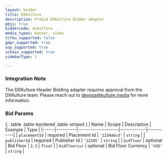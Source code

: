 ```yaml
---
layout: bidder
title: DXKulture
description: Prebid DXKulture Bidder Adaptor
pbjs: true
biddercode: dxkulture
media_types: banner, video
tcfeu_supported: false
gdpr_supported: true
usp_supported: true
schain_supported: true
sidebarType: 1

---
```


### Integration Note

The DXKulture Header Bidding adapter requires approval from the DXKulture team. Please reach out to  <devops@kulture.media> for more information.

### Bid Params

{: .table .table-bordered .table-striped }
| Name | Scope    | Description        | Example     | Type      |
|------|----------|--------------------|-------------|-----------|
| `placementId` | required | Placement Id | `'1234abcd'` | `string`  |
| `publisherId` | required | Publisher Id       | `'12345'`     | `string` |
| `bidfloor` | optional | Bid Floor       | `2.3`     | `float` |
| `bidfloorcur` | optional | Bid Floor Currency       | `'USD'`     | `string` |
